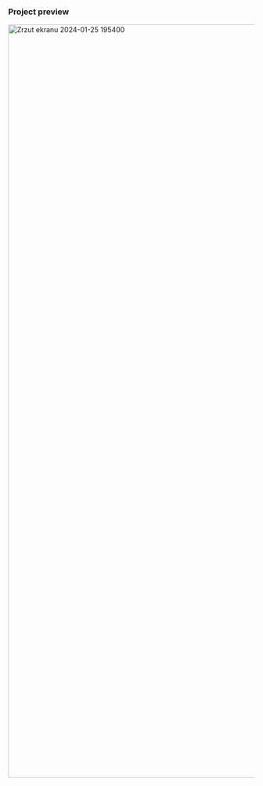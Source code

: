 ### Project preview

<img width="1535" alt="Zrzut ekranu 2024-01-25 195400" src="https://github.com/SimonLaskowksy/maze/assets/79855791/ff66bf73-3225-4f7e-8b06-187d30f33d32">
